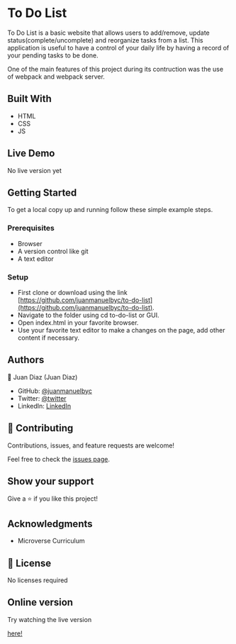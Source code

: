 # To Do List

To Do List is a basic website that allows users to add/remove, update status(complete/uncomplete) and reorganize tasks from a list. This application is useful to have a control of your daily life by having a record of your pending tasks to be done.

One of the main features of this project during its contruction was the use of webpack and webpack server.

## Built With

- HTML
- CSS
- JS

## Live Demo

No live version yet

## Getting Started

To get a local copy up and running follow these simple example steps.

### Prerequisites

- Browser
- A version control like git
- A text editor

### Setup

- First clone or download using the link [https://github.com/juanmanuelbyc/to-do-list](https://github.com/juanmanuelbyc/to-do-list).
- Navigate to the folder using cd to-do-list or GUI.
- Open index.html in your favorite browser.
- Use your favorite text editor to make a changes on the page, add other content if necessary.

## Authors

👤 Juan Diaz (Juan Diaz)

- GitHub: [@juanmanuelbyc](https://github.com/juanmanuelbyc)
- Twitter: [@twitter](https://twitter.com/juanmanueldiar)
- LinkedIn: [LinkedIn](https://www.linkedin.com/in/juan-díaz-5281b3111/)

## 🤝 Contributing

Contributions, issues, and feature requests are welcome!

Feel free to check the [issues page](https://github.com/juanmanuelbyc/to-do-list/issues).

## Show your support

Give a ⭐️ if you like this project!

## Acknowledgments

- Microverse Curriculum

## 📝 License

No licenses required

## Online version

Try watching the live version

[here!](https://juanmanuelbyc.github.io/to-do-list/dist/)
